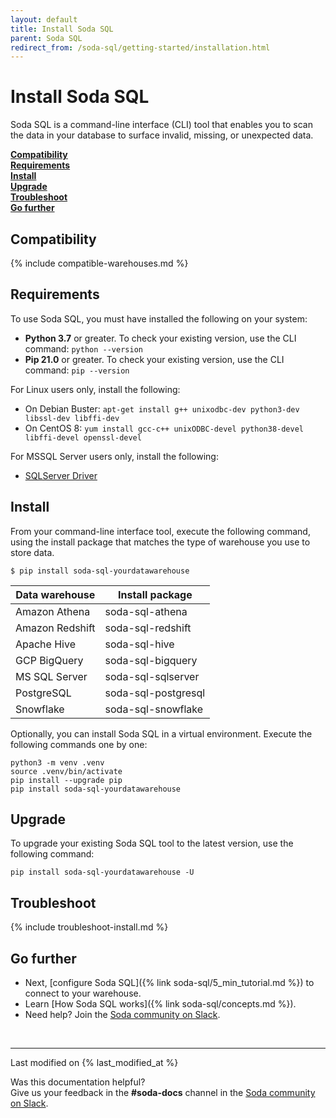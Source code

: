 ```yaml
---
layout: default
title: Install Soda SQL
parent: Soda SQL
redirect_from: /soda-sql/getting-started/installation.html
---
```


# Install Soda SQL

Soda SQL is a command-line interface (CLI) tool that enables you to scan the data in your database to surface invalid, missing, or unexpected data.
<br />

**[Compatibility](#compatibility)<br />
[Requirements](#requirements)<br />
[Install](#install)<br />
[Upgrade](#upgrade)<br />
[Troubleshoot](#troubleshoot)<br />
[Go further](#go-further)<br />**

## Compatibility

{% include compatible-warehouses.md %}


## Requirements

To use Soda SQL, you must have installed the following on your system:
- **Python 3.7** or greater. To check your existing version, use the CLI command: `python --version`
- **Pip 21.0** or greater. To check your existing version, use the CLI command: `pip --version`

For Linux users only, install the following:
- On Debian Buster: `apt-get install g++ unixodbc-dev python3-dev libssl-dev libffi-dev`
- On CentOS 8: `yum install gcc-c++ unixODBC-devel python38-devel libffi-devel openssl-devel`

For MSSQL Server users only, install the following:
- [SQLServer Driver](https://docs.microsoft.com/en-us/sql/connect/odbc/microsoft-odbc-driver-for-sql-server?view=sql-server-ver15)


## Install

From your command-line interface tool, execute the following command, using the install package that matches the type of warehouse you use to store data.

```
$ pip install soda-sql-yourdatawarehouse
```

| Data warehouse | Install package |
| -------------- | --------------- |
| Amazon Athena  | soda-sql-athena |
| Amazon Redshift | soda-sql-redshift |
| Apache Hive    | soda-sql-hive     |
| GCP BigQuery   | soda-sql-bigquery |
| MS SQL Server  | soda-sql-sqlserver |
| PostgreSQL     | soda-sql-postgresql |
| Snowflake      | soda-sql-snowflake |


Optionally, you can install Soda SQL in a virtual environment. Execute the following commands one by one:

```
python3 -m venv .venv
source .venv/bin/activate
pip install --upgrade pip
pip install soda-sql-yourdatawarehouse
```


## Upgrade

To upgrade your existing Soda SQL tool to the latest version, use the following command:
```shell
pip install soda-sql-yourdatawarehouse -U
```

## Troubleshoot

{% include troubleshoot-install.md %}

## Go further

* Next, [configure Soda SQL]({% link soda-sql/5_min_tutorial.md %}) to connect to your warehouse.
* Learn [How Soda SQL works]({% link soda-sql/concepts.md %}).
* Need help? Join the <a href="http://community.soda.io/slack" target="_blank"> Soda community on Slack</a>.

<br />

---
Last modified on {% last_modified_at %}

Was this documentation helpful? <br /> Give us your feedback in the **#soda-docs** channel in the <a href="http://community.soda.io/slack" target="_blank"> Soda community on Slack</a>.